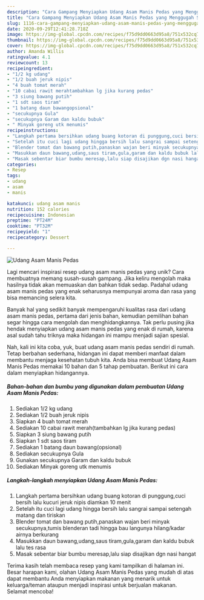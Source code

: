 ```yaml
---
description: "Cara Gampang Menyiapkan Udang Asam Manis Pedas yang Menggugah Selera"
title: "Cara Gampang Menyiapkan Udang Asam Manis Pedas yang Menggugah Selera"
slug: 1116-cara-gampang-menyiapkan-udang-asam-manis-pedas-yang-menggugah-selera
date: 2020-09-29T12:41:28.718Z
image: https://img-global.cpcdn.com/recipes/f75d9dd0663d95a8/751x532cq70/udang-asam-manis-pedas-foto-resep-utama.jpg
thumbnail: https://img-global.cpcdn.com/recipes/f75d9dd0663d95a8/751x532cq70/udang-asam-manis-pedas-foto-resep-utama.jpg
cover: https://img-global.cpcdn.com/recipes/f75d9dd0663d95a8/751x532cq70/udang-asam-manis-pedas-foto-resep-utama.jpg
author: Amanda Willis
ratingvalue: 4.1
reviewcount: 13
recipeingredient:
- "1/2 kg udang"
- "1/2 buah jeruk nipis"
- "4 buah tomat merah"
- "10 cabai rawit merahtambahkan lg jika kurang pedas"
- "3 siung bawang putih"
- "1 sdt saos tiram"
- "1 batang daun bawangopsional"
- "secukupnya Gula"
- "secukupnya Garam dan kaldu bubuk"
- " Minyak goreng utk menumis"
recipeinstructions:
- "Langkah pertama bersihkan udang buang kotoran di punggung,cuci bersih lalu kucuri jeruk nipis diamkan 10 menit"
- "Setelah itu cuci lagi udang hingga bersih lalu sangrai sampai setengah matang dan tiriskan"
- "Blender tomat dan bawang putih,panaskan wajan beri minyak secukupnya,tumis blenderan tadi hingga bau langunya hilang/kadar airnya berkurang"
- "Masukkan daun bawang,udang,saus tiram,gula,garam dan kaldu bubuk lalu tes rasa"
- "Masak sebentar biar bumbu meresap,lalu siap disajikan dgn nasi hangat"
categories:
- Resep
tags:
- udang
- asam
- manis

katakunci: udang asam manis 
nutrition: 152 calories
recipecuisine: Indonesian
preptime: "PT24M"
cooktime: "PT32M"
recipeyield: "1"
recipecategory: Dessert

---
```



![Udang Asam Manis Pedas](https://img-global.cpcdn.com/recipes/f75d9dd0663d95a8/751x532cq70/udang-asam-manis-pedas-foto-resep-utama.jpg)

Lagi mencari inspirasi resep udang asam manis pedas yang unik? Cara membuatnya memang susah-susah gampang. Jika keliru mengolah maka hasilnya tidak akan memuaskan dan bahkan tidak sedap. Padahal udang asam manis pedas yang enak seharusnya mempunyai aroma dan rasa yang bisa memancing selera kita.



Banyak hal yang sedikit banyak mempengaruhi kualitas rasa dari udang asam manis pedas, pertama dari jenis bahan, kemudian pemilihan bahan segar hingga cara mengolah dan menghidangkannya. Tak perlu pusing jika hendak menyiapkan udang asam manis pedas yang enak di rumah, karena asal sudah tahu triknya maka hidangan ini mampu menjadi sajian spesial.


Nah, kali ini kita coba, yuk, buat udang asam manis pedas sendiri di rumah. Tetap berbahan sederhana, hidangan ini dapat memberi manfaat dalam membantu menjaga kesehatan tubuh kita. Anda bisa membuat Udang Asam Manis Pedas memakai 10 bahan dan 5 tahap pembuatan. Berikut ini cara dalam menyiapkan hidangannya.

<!--inarticleads1-->

##### Bahan-bahan dan bumbu yang digunakan dalam pembuatan Udang Asam Manis Pedas:

1. Sediakan 1/2 kg udang
1. Sediakan 1/2 buah jeruk nipis
1. Siapkan 4 buah tomat merah
1. Sediakan 10 cabai rawit merah(tambahkan lg jika kurang pedas)
1. Siapkan 3 siung bawang putih
1. Siapkan 1 sdt saos tiram
1. Sediakan 1 batang daun bawang(opsional)
1. Sediakan secukupnya Gula
1. Gunakan secukupnya Garam dan kaldu bubuk
1. Sediakan  Minyak goreng utk menumis




<!--inarticleads2-->

##### Langkah-langkah menyiapkan Udang Asam Manis Pedas:

1. Langkah pertama bersihkan udang buang kotoran di punggung,cuci bersih lalu kucuri jeruk nipis diamkan 10 menit
1. Setelah itu cuci lagi udang hingga bersih lalu sangrai sampai setengah matang dan tiriskan
1. Blender tomat dan bawang putih,panaskan wajan beri minyak secukupnya,tumis blenderan tadi hingga bau langunya hilang/kadar airnya berkurang
1. Masukkan daun bawang,udang,saus tiram,gula,garam dan kaldu bubuk lalu tes rasa
1. Masak sebentar biar bumbu meresap,lalu siap disajikan dgn nasi hangat




Terima kasih telah membaca resep yang kami tampilkan di halaman ini. Besar harapan kami, olahan Udang Asam Manis Pedas yang mudah di atas dapat membantu Anda menyiapkan makanan yang menarik untuk keluarga/teman ataupun menjadi inspirasi untuk berjualan makanan. Selamat mencoba!

